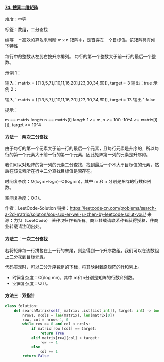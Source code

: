 #### [74. 搜索二维矩阵](https://leetcode-cn.com/problems/search-a-2d-matrix/)

难度：中等

标签：数组，二分查找

编写一个高效的算法来判断 m x n 矩阵中，是否存在一个目标值。该矩阵具有如下特性：

每行中的整数从左到右按升序排列。
每行的第一个整数大于前一行的最后一个整数。


示例 1：


输入：matrix = [[1,3,5,7],[10,11,16,20],[23,30,34,60]], target = 3
输出：true
示例 2：


输入：matrix = [[1,3,5,7],[10,11,16,20],[23,30,34,60]], target = 13
输出：false


提示：

m == matrix.length
n == matrix[i].length
1 <= m, n <= 100
-10^4 <= matrix[i][j], target <= 10^4

#### 方法一：两次二分查找

由于每行的第一个元素大于前一行的最后一个元素，且每行元素是升序的，所以每行的第一个元素大于前一行的第一个元素，因此矩阵第一列的元素是升序的。

我们可以对矩阵的第一列的元素二分查找，找到最后一个不大于目标值的元素，然后在该元素所在行中二分查找目标值是否存在。

时间复杂度：O(logm+logn)=O(logmn)，其中 m 和 n 分别是矩阵的行数和列数。

空间复杂度：O(1)。

作者：LeetCode-Solution
链接：https://leetcode-cn.com/problems/search-a-2d-matrix/solution/sou-suo-er-wei-ju-zhen-by-leetcode-solut-vxui/
来源：力扣（LeetCode）
著作权归作者所有。商业转载请联系作者获得授权，非商业转载请注明出处。

#### 方法二：一次二分查找

若将矩阵每一行拼接在上一行的末尾，则会得到一个升序数组，我们可以在该数组上二分找到目标元素。

代码实现时，可以二分升序数组的下标，将其映射到原矩阵的行和列上。

- 时间复杂度：O(\log mn)，其中 m和 n分别是矩阵的行数和列数。
- 空间复杂度：O(1)。

#### 方法三：双指针

```python
class Solution:
    def searchMatrix(self, matrix: List[List[int]], target: int) -> bool:
        nrows, ncols = len(matrix), len(matrix[0])
        row, col = nrows-1, 0
        while row >= 0 and col < ncols:
            if matrix[row][col] == target:
                return True
            elif matrix[row][col] > target:
                row -= 1
            else:
                col += 1
        return False
```

